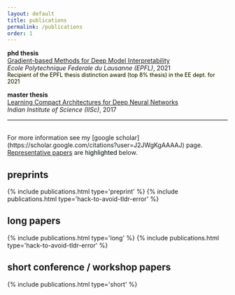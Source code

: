 ```yaml
---
layout: default
title: publications
permalink: /publications
order: 1
---
```


**phd thesis** \
[Gradient-based Methods for Deep Model Interpretability](https://infoscience.epfl.ch/record/289640) \
*Ecole Polytechnique Federale du Lausanne (EPFL)*, 2021
<br><mark style="font-size:90%; padding:0px; margin:0px; background-color:ivory;">Recipient of the EPFL thesis distinction award (top 8% thesis) in the EE dept. for 2021 </mark>

**master thesis** \
[Learning Compact Architectures for Deep Neural Networks](pdfs/ms_thesis.pdf)\
*Indian Institute of Science (IISc)*, 2017

<hr style="border-top: solid 1px; color: lightgrey" />
<br>
For more information see my [google scholar](https://scholar.google.com/citations?user=J2JWgKgAAAAJ) page. <u>Representative papers</u> are <mark style="background-color:mintcream">highlighted</mark> below.
<br>

## **preprints**

{% include publications.html type='preprint' %}
{% include publications.html type='hack-to-avoid-tldr-error' %} 

## **long papers**

{% include publications.html type='long' %}
{% include publications.html type='hack-to-avoid-tldr-error' %}

## **short conference / workshop papers**

{% include publications.html type='short' %}